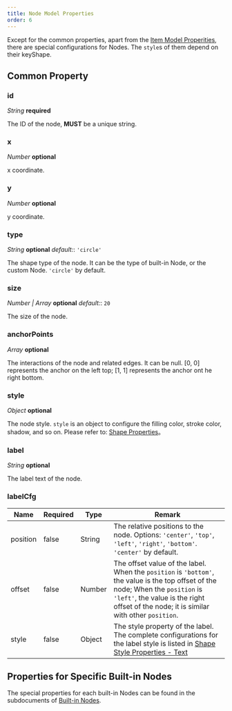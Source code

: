 ```yaml
---
title: Node Model Properties
order: 6
---
```


Except for the common properties, apart from the [Item Model Properities](/en/docs/api/Items/itemProperties.zh.md), there are special configurations for Nodes. The `style`s of them depend on their keyShape.

## Common Property

### id

<description> _String_ **required** </description>

The ID of the node, **MUST** be a unique string.

### x

<description> _Number_ **optional** </description>

x coordinate.

### y

<description> _Number_ **optional** </description>

y coordinate.

### type

<description> _String_ **optional** _default:_: `'circle'`</description>

The shape type of the node. It can be the type of built-in Node, or the custom Node. `'circle'` by default.

### size

<description> _Number | Array_ **optional** _default:_: `20`</description>

The size of the node.

### anchorPoints

<description> _Array_ **optional** </description>

The interactions of the node and related edges. It can be null. [0, 0] represents the anchor on the left top; [1, 1] represents the anchor ont he right bottom.

### style

<description> _Object_ **optional** </description>

The node style. `style` is an object to configure the filling color, stroke color, shadow, and so on. Please refer to: [Shape Properties](/en/docs/api/shapeProperties.zh.md)。

### label

<description> _String_ **optional** </description>

The label text of the node.

### labelCfg

| Name | Required | Type | Remark |
| --- | --- | --- | --- |
| position | false | String | The relative positions to the node. Options: `'center'`, `'top'`, `'left'`, `'right'`, `'bottom'`. `'center'` by default. |
| offset | false | Number | The offset value of the label. When the `position` is `'bottom'`, the value is the top offset of the node; When the `position` is `'left'`, the value is the right offset of the node; it is similar with other `position`. |
| style | false | Object | The style property of the label. The complete configurations for the label style is listed in [Shape Style Properties - Text](/en/docs/api/shapeProperties/#text) |

## Properties for Specific Built-in Nodes

The special properties for each built-in Nodes can be found in the subdocuments of [Built-in Nodes](/en/docs/manual/middle/elements/nodes/defaultNode).
